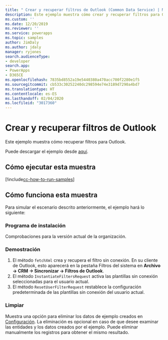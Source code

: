 ```yaml
---
title: " Crear y recuperar filtros de Outlook (Common Data Service) | Microsoft Docs"
description: Este ejemplo muestra cómo crear y recuperar filtros para Outlook
ms.custom: ''
ms.date: 12/20/2019
ms.reviewer: ''
ms.service: powerapps
ms.topic: samples
author: JimDaly
ms.author: jdaly
manager: ryjones
search.audienceType:
- developer
search.app:
- PowerApps
- D365CE
ms.openlocfilehash: 7835bd8552a19e5440380a470acc700f2280e1f5
ms.sourcegitcommit: cb533c30252240dc298594e74e3189d7290a4bd7
ms.translationtype: HT
ms.contentlocale: es-ES
ms.lasthandoff: 02/04/2020
ms.locfileid: "3017360"
---
```

# <a name="create-and-retrieve-outlook-filters"></a>Crear y recuperar filtros de Outlook

Este ejemplo muestra cómo recuperar filtros para Outlook.

Puede descargar el ejemplo desde [aquí](https://github.com/microsoft/PowerApps-Samples/tree/master/cds/orgsvc/C%23/CreartRetrieveOutlookFilters).

## <a name="how-to-run-this-sample"></a>Cómo ejecutar esta muestra

[!include[cc-how-to-run-samples](../../includes/cc-how-to-run-samples.md)]

## <a name="how-this-sample-works"></a>Cómo funciona esta muestra

Para simular el escenario descrito anteriormente, el ejemplo hará lo siguiente:

### <a name="setup"></a>Programa de instalación

Comprobaciones para la versión actual de la organización.

### <a name="demonstrate"></a>Demostración

1. El método `fetchXml` crea y recupera el filtro sin conexión. En su cliente de Outlook, esto aparecerá en la pestaña Filtros del sistema en **Archivo -> CRM -> Sincronizar -> Filtros de Outlook**.
2. El método `InstantiateFiltersRequest` activa las plantillas sin conexión seleccionadas para el usuario actual.
3. El método `ResetUserFilterRequest` restablece la configuración predeterminada de las plantillas sin conexión del usuario actual.

### <a name="clean-up"></a>Limpiar

Muestra una opción para eliminar los datos de ejemplo creados en [Configuración](#setup). La eliminación es opcional en caso de que desee examinar las entidades y los datos creados por el ejemplo. Puede eliminar manualmente los registros para obtener el mismo resultado.

